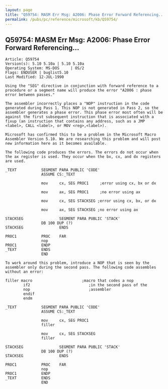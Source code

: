 ```yaml
---
layout: page
title: "Q59754: MASM Err Msg: A2006: Phase Error Forward Referencing..."
permalink: /pubs/pc/reference/microsoft/kb/Q59754/
---
```


## Q59754: MASM Err Msg: A2006: Phase Error Forward Referencing...

	Article: Q59754
	Version(s): 5.10 5.10a | 5.10 5.10a
	Operating System: MS-DOS     | OS/2
	Flags: ENDUSER | buglist5.10
	Last Modified: 12-JUL-1990
	
	Using the "SEG" directive in conjunction with forward reference to a
	procedure or a segment name will produce the error "A2006 : phase
	error between passes."
	
	The assembler incorrectly places a "NOP" instruction in the code
	generated during Pass 1. This NOP is not generated in Pass 2, so the
	assembler generates a phase error. This phase error most often will be
	against the first subsequent instruction that is associated with a
	fixup (an instruction that contains any address, such as a JMP
	<label>, CALL <label>, or MOV <reg>,<label>).
	
	Microsoft has confirmed this to be a problem in the Microsoft Macro
	Assembler Version 5.10. We are researching this problem and will post
	new information here as it becomes available.
	
	The following code produces the errors. The errors do not occur when
	the ax register is used. They occur when the bx, cx, and dx registers
	are used.
	
	_TEXT           SEGMENT PARA PUBLIC 'CODE'
	                ASSUME CS:_TEXT
	
	                mov     cx, SEG PROC1     ;error using cx, bx or dx
	
	                mov     ax, SEG PROC1     ;no error using ax
	
	                mov     cx, SEG STACKSEG ;error using cx, bx, or dx
	
	                mov     ax, SEG STACKSEG ;no error using ax
	
	STACKSEG                SEGMENT PARA PUBLIC 'STACK'
	                DB 100 DUP (?)
	STACKSEG                ENDS
	
	PROC1           PROC    FAR
	                nop
	PROC1           ENDP
	_TEXT           ENDS
	                END
	
	To work around this problem, introduce a NOP that is seen by the
	assembler only during the second pass. The following code assembles
	without an error:
	
	filler macro                      ;macro that codes a nop
	        if2                          ;in the second pass of the
	        nop                          ;assembler
	        endif
	        endm
	
	_TEXT           SEGMENT PARA PUBLIC 'CODE'
	                ASSUME CS:_TEXT
	
	                mov     cx, SEG PROC1
	                filler
	
	                mov     cx, SEG STACKSEG
	                filler
	
	STACKSEG                SEGMENT PARA PUBLIC 'STACK'
	                DB 100 DUP (?)
	STACKSEG                ENDS
	
	PROC1           PROC    FAR
	                nop
	PROC1           ENDP
	_TEXT           ENDS
	                END
